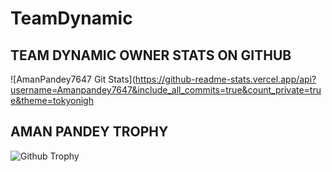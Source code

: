 # TeamDynamic


## TEAM DYNAMIC OWNER STATS ON GITHUB

![AmanPandey7647 Git Stats](https://github-readme-stats.vercel.app/api?username=Amanpandey7647&include_all_commits=true&count_private=true&theme=tokyonigh





## AMAN PANDEY TROPHY

![Github Trophy](https://github-profile-trophy.vercel.app/?username=AmanPandey7647)
